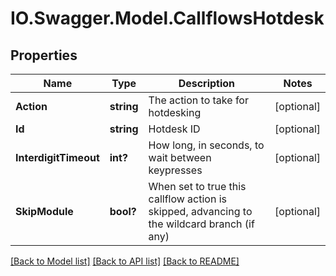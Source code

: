 # IO.Swagger.Model.CallflowsHotdesk
## Properties

Name | Type | Description | Notes
------------ | ------------- | ------------- | -------------
**Action** | **string** | The action to take for hotdesking | [optional] 
**Id** | **string** | Hotdesk ID | [optional] 
**InterdigitTimeout** | **int?** | How long, in seconds, to wait between keypresses | [optional] 
**SkipModule** | **bool?** | When set to true this callflow action is skipped, advancing to the wildcard branch (if any) | [optional] 

[[Back to Model list]](../README.md#documentation-for-models) [[Back to API list]](../README.md#documentation-for-api-endpoints) [[Back to README]](../README.md)

